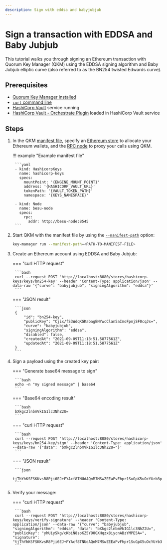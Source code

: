 ```yaml
---
description: Sign with eddsa and babyjubjub
---
```


# Sign a transaction with EDDSA and Baby Jubjub

This tutorial walks you through signing an Ethereum transaction with Quorum Key Manager (QKM) using the EDDSA signing
algorithm and Baby Jubjub elliptic curve (also referred to as the BN254 twisted Edwards curve).

## Prerequisites

- [Quorum Key Manager installed](../Get-Started/Build-From-Source.md)
- [`curl` command line](https://curl.se/download.html)
- [HashiCorp Vault](https://github.com/hashicorp/vault) service running
- [HashiCorp Vault - Orchestrate Plugin](https://github.com/ConsenSys/orchestrate-hashicorp-vault-plugin) loaded in HashiCorp Vault service

## Steps

1. In the QKM [manifest file](../HowTo/Use-Manifest-File/Overview.md), specify an
   [Ethereum store](../HowTo/Use-Manifest-File/Store.md#ethereum-store) to allocate your Ethereum wallets, and the
   [RPC node](../HowTo/Use-Manifest-File/Node.md) to proxy your calls using QKM.

    !!! example "Example manifest file"

        ```yaml
        - kind: HashicorpKeys
          name: hashicorp-keys
          specs:
            mountPoint: '{ENGINE_MOUNT_POINT}'
            address: '{HASHICORP_VAULT_URL}'
            tokenPath: '{VAULT_TOKEN_PATH}'
            namespace: '{KEYS_NAMESPACE}'

        - kind: Node
          name: besu-node
          specs:
            rpc:
              addr: http://besu-node:8545
        ```

2. Start QKM with the manifest file by using the [`--manifest-path`](../Reference/CLI-Syntax.md#manifest-path) option:

    ```bash
    key-manager run --manifest-path=<PATH-TO-MANIFEST-FILE>
    ```

3. Create an Ethereum account using EDDSA and Baby Jubjub:

    === "curl HTTP request"

        ```bash
        curl --request POST 'http://localhost:8080/stores/hashicorp-keys/keys/bn254-key' --header 'Content-Type: application/json' --data-raw '{"curve": "babyjubjub", "signingAlgorithm": "eddsa"}'
        ```

    === "JSON result"

        ```json
        {
            "id": "bn254-key",
            "publicKey": "Cjix/fS3WdqKGKabagBNYwcClan5aImoFpnjSF0cqJs=",
            "curve": "babyjubjub",
            "signingAlgorithm": "eddsa",
            "disabled": false,
            "createdAt": "2021-09-09T11:18:51.5877561Z",
            "updatedAt": "2021-09-09T11:18:51.5877561Z"
        }
        ```

4. Sign a payload using the created key pair:

    === "Generate base64 message to sign"

        ```bash
        echo -n "my signed message" | base64
        ```

    === "Base64 encoding result"

        ```bash
        bXkgc2lnbmVkIG1lc3NhZ2U=
        ```

    === "curl HTTP request"

        ```bash
        curl --request POST 'http://localhost:8080/stores/hashicorp-keys/keys/bn254-key/sign' --header 'Content-Type: application/json' --data-raw '{"data": "bXkgc2lnbmVkIG1lc3NhZ2U="}'
        ```

    === "JSON result"

        ```json
        tjThYhKSFSKKvsR8Pji6EJ+FYAcf8TNUdAQnM7MSwZEEaPvFhpr1SuGpX5uOcYUrb3pBA8cLk8xcbKtvZ56qWA==
        ```

5. Verify your message:

    === "curl HTTP request"

        ```bash
        curl --request POST 'http://localhost:8080/stores/hashicorp-keys/keys/verify-signature' --header 'Content-Type: application/json' --data-raw '{"curve": "babyjubjub", "signingAlgorithm": "eddsa", "data": "bXkgc2lnbmVkIG1lc3NhZ2U=", "publicKey": "yhUiySkg/cKbiN8soKZ5YO0GXHqzx8iycnABzYMPE5A=", "signature": "tjThYhKSFSKKvsR8Pji6EJ+FYAcf8TNUdAQnM7MSwZEEaPvFhpr1SuGpX5uOcYUrb3pBA8cLk8xcbKtvZ56qWA=="}'
        ```
